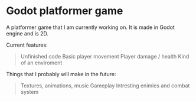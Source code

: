 # Godot platformer game
A platformer game that I am currently working on. It is made in Godot engine and is 2D.

Current features:
> Unfinished code
> Basic player movement
> Player damage / health
> Kind of an enviroment

Things that I probably will make in the future:
> Textures, animations, music
> Gameplay
> Intresting enimies and combat system
